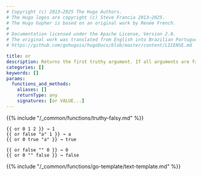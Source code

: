 ```yaml
---
# Copyright (c) 2013–2025 The Hugo Authors.
# The Hugo logos are copyright (c) Steve Francia 2013–2025.
# The Hugo Gopher is based on an original work by Renée French.
#
# Documentation licensed under the Apache License, Version 2.0.
# The original work was translated from English into Brazilian Portuguese.
# https://github.com/gohugoio/hugoDocs/blob/master/content/LICENSE.md

title: or
description: Returns the first truthy argument. If all arguments are falsy, returns the last argument.
categories: []
keywords: []
params:
  functions_and_methods:
    aliases: []
    returnType: any
    signatures: [or VALUE...]
---
```


{{% include "/_common/functions/truthy-falsy.md" %}}

```go-html-template
{{ or 0 1 2 }} → 1
{{ or false "a" 1 }} → a
{{ or 0 true "a" }} → true

{{ or false "" 0 }} → 0
{{ or 0 "" false }} → false
```

{{% include "/_common/functions/go-template/text-template.md" %}}
